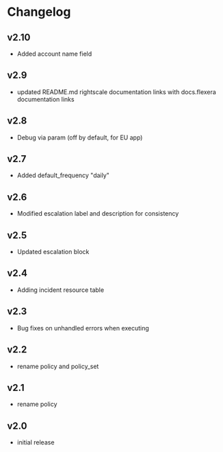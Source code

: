 # Changelog

## v2.10

- Added account name field

## v2.9

- updated README.md rightscale documentation links with docs.flexera documentation links

## v2.8

- Debug via param (off by default, for EU app)

## v2.7

- Added default_frequency "daily"

## v2.6

- Modified escalation label and description for consistency

## v2.5

- Updated escalation block

## v2.4

- Adding incident resource table

## v2.3

- Bug fixes on unhandled errors when executing

## v2.2

- rename policy and policy_set

## v2.1

- rename policy

## v2.0

- initial release

